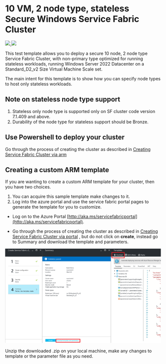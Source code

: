 # 10 VM,  2 node type, stateless Secure Windows Service Fabric Cluster

<a href="https://portal.azure.com/#create/Microsoft.Template/uri/https%3A%2F%2Fraw.githubusercontent.com%2FAzure-Samples%2Fservice-fabric-cluster-templates%2Fmaster%2F10-VM-2-NodeTypes-Windows-Stateless-Secure%2FAzureDeploy.json" target="_blank">
    <img src="http://azuredeploy.net/deploybutton.png"/>
</a>
<a href="http://armviz.io/#/?load=https%3A%2F%2Fraw.githubusercontent.com%2FAzure-Samples%2Fservice-fabric-cluster-templates%2Fmaster%2F10-VM-2-NodeTypes-Windows-Stateless-Secure%2FAzureDeploy.json" target="_blank">
    <img src="http://armviz.io/visualizebutton.png"/>
</a>

This test template allows you to deploy a secure 10 node, 2 node type Service Fabric Cluster, with non-primary type optimized for running stateless workloads, running Windows Server 2022 Datacenter on a Standard_D2_v2 Size Virtual Machine Scale set.

The main intent for this template is to show how you can specify node types to host only stateless workloads. 

## Note on stateless node type support
1. Stateless only node type is supported only on SF cluster code version 7.1.409 and above.
2. Durability of the node type for stateless support should be Bronze.


## Use Powershell to deploy your cluster

Go through the process of creating the cluster as described in [Creating Service Fabric Cluster via arm](https://docs.microsoft.com/azure/service-fabric/service-fabric-cluster-creation-via-arm)


## Creating a custom ARM template

If you are wanting to create a custom ARM template for your cluster, then you have two choices.

1. You can acquire this sample template make changes to it. 
2. Log into the azure portal and use the service fabric portal pages to generate the template for you to customize.
  * Log on to the Azure Portal [http://aka.ms/servicefabricportal](http://aka.ms/servicefabricportal).

  * Go through the process of creating the cluster as described in [Creating Service Fabric Cluster via portal](https://docs.microsoft.com/azure/service-fabric/service-fabric-cluster-creation-via-portal) , but do not click on **create**, instead go to Summary and download the template and parameters.


 ![DownloadTemplate]


Unzip the downloaded .zip on your local machine, make any changes to template or the parameter file as you need.


<!-- Links -->
[azure-powershell]:https://azure.microsoft.com/documentation/articles/powershell-install-configure/
[azure-CLI]:https://docs.microsoft.com/en-us/cli/azure/get-started-with-azure-cli?view=azure-cli-latest

<!--Image references-->
[DownloadTemplate]: ./DownloadTemplate.png
[NSG3]: ./NSG3.PNG
[NSG2]: ./NSG2.PNG
[DownloadCert]: ./DownloadCert.PNG




